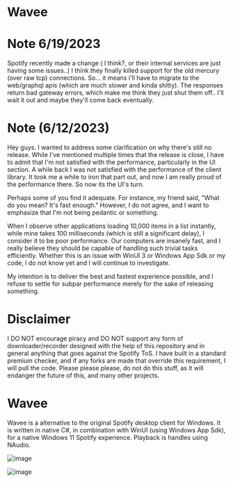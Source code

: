 # Wavee

# Note 6/19/2023
Spotify recently made a change ( I think?, or their internal services are just having some issues..) I think they finally killed support for the old mercury (over raw tcp) connections. So... it means i'll have to migrate to the web/graphql apis (which are much slower and kinda shitty). 
The responses return bad gateway errors, which make me think they just shut them off.. I'll wait it out and maybe they'll come back eventually.

# Note (6/12/2023)
Hey guys. I wanted to address some clarification on why there's still no release. While I've mentioned multiple times that the release is close, I have to admit that I'm not satisfied with the performance, particularly in the UI section. A while back I was not satisfied with the performance of the client library. It took me a while to iron that part out, and now I am really proud of the performance there. So now its the UI's turn.

Perhaps some of you find it adequate. For instance, my friend said, "What do you mean? It's fast enough." However, I do not agree, and I want to emphasize that I'm not being pedantic or something.

When I observe other applications loading 10,000 items in a list instantly, while mine takes 100 milliseconds (which is still a significant delay), I consider it to be poor performance. Our computers are insanely fast, and I really believe they should be capable of handling such trivial tasks efficiently.
Whether this is an issue with WinUI 3 or Windows App Sdk or my code, I do not know yet and I will continue to investigate.

My intention is to deliver the best and fastest experience possible, and I refuse to settle for subpar performance merely for the sake of releasing something.

# Disclaimer
I DO NOT encourage piracy and DO NOT support any form of downloader/recorder designed with the help of this repository and in general anything that goes against the Spotify ToS. 
I have built in a standard premium checker, and if any forks are made that override this requirement, I will pull the code.
Please please please, do not do this stuff, as it will endanger the future of this, and many other projects.

# Wavee 
Wavee is a alternative to the original Spotify desktop client for Windows.
It is written in native C#, in combination with WinUI (using Windows App Sdk), for a native Windows 11 Spotify experience. 
Playback is handles using NAudio.

![image](https://github.com/christosk92/Wavee/assets/13438702/c9795767-2d7d-497f-97b9-4b562821a9db)


![image](https://github.com/christosk92/Wavee/assets/13438702/5ae4655d-d3e1-47b6-b72e-406b77f4c3f1)

